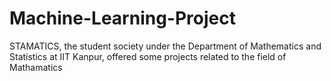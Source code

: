 # Machine-Learning-Project
STAMATICS, the student society under the Department of Mathematics and Statistics at IIT Kanpur, offered some projects related to the field of Mathamatics
